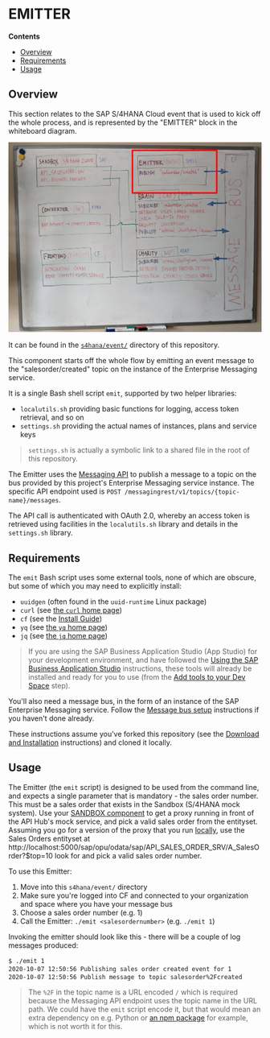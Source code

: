 # EMITTER

**Contents**

- [Overview](#overview)
- [Requirements](#requirements)
- [Usage](#usage)

## Overview

This section relates to the SAP S/4HANA Cloud event that is used to kick off the whole process, and is represented by the "EMITTER" block in the whiteboard diagram.

![The Emitter in context](emitter.png)

It can be found in the [`s4hana/event/`](./) directory of this repository.

This component starts off the whole flow by emitting an event message to the "salesorder/created" topic on the instance of the Enterprise Messaging service.

It is a single Bash shell script `emit`, supported by two helper libraries:

- `localutils.sh` providing basic functions for logging, access token retrieval, and so on
- `settings.sh` providing the actual names of instances, plans and service keys

> `settings.sh` is actually a symbolic link to a shared file in the root of this repository.

The Emitter uses the [Messaging API](https://help.sap.com/doc/3dfdf81b17b744ea921ce7ad464d1bd7/Cloud/en-US/messagingrest-api-spec.html) to publish a message to a topic on the bus provided by this project's Enterprise Messaging service instance. The specific API endpoint used is `POST /messagingrest/v1/topics/{topic-name}/messages`.

The API call is authenticated with OAuth 2.0, whereby an access token is retrieved using facilities in the `localutils.sh` library and details in the `settings.sh` library.

## Requirements

The `emit` Bash script uses some external tools, none of which are obscure, but some of which you may need to explicitly install:

- `uuidgen` (often found in the `uuid-runtime` Linux package)
- `curl` (see [the `curl` home page](https://curl.haxx.se/))
- `cf` (see the [Install Guide](https://docs.cloudfoundry.org/cf-cli/install-go-cli.html))
- `yq` (see [the `yq` home page](https://github.com/mikefarah/yq))
- `jq` (see [the `jq` home page](https://stedolan.github.io/jq/))

> If you are using the SAP Business Application Studio (App Studio) for your development environment, and have followed the [Using the SAP Business Application Studio](../../usingappstudio.md) instructions, these tools will already be installed and ready for you to use (from the [Add tools to your Dev Space](../../usingappstudio.md#add-tools-to-your-dev-space) step).

You'll also need a message bus, in the form of an instance of the SAP Enterprise Messaging service. Follow the [Message bus setup](../../messagebus) instructions if you haven't done already.

These instructions assume you've forked this repository (see the [Download and Installation](../../README.md#download-and-installation) instructions) and cloned it locally.

## Usage

The Emitter (the `emit` script) is designed to be used from the command line, and expects a single parameter that is mandatory - the sales order number. This must be a sales order that exists in the Sandbox (S/4HANA mock system). Use your [SANDBOX component](../sandbox) to get a proxy running in front of the API Hub's mock service, and pick a valid sales order from the entityset. Assuming you go for a version of the proxy that you run [locally](../sandbox#locally), use the Sales Orders entityset at http://localhost:5000/sap/opu/odata/sap/API_SALES_ORDER_SRV/A_SalesOrder?$top=10 look for and pick a valid sales order number.

To use this Emitter:

1. Move into this `s4hana/event/` directory
1. Make sure you're logged into CF and connected to your organization and space where you have your message bus
1. Choose a sales order number (e.g. 1)
1. Call the Emitter: `./emit <salesordernumber>` (e.g. `./emit 1`)

Invoking the emitter should look like this - there will be a couple of log messages produced:

```
$ ./emit 1
2020-10-07 12:50:56 Publishing sales order created event for 1
2020-10-07 12:50:56 Publish message to topic salesorder%2Fcreated
```

> The `%2F` in the topic name is a URL encoded `/` which is required because the Messaging API endpoint uses the topic name in the URL path. We could have the `emit` script encode it, but that would mean an extra dependency on e.g. Python or [an npm package](https://www.npmjs.com/package/url-decode-encode-cli) for example, which is not worth it for this.
